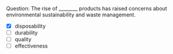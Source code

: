 Question: The rise of ________ products has raised concerns about environmental sustainability and waste management.  
- [x] disposability  
- [ ] durability  
- [ ] quality  
- [ ] effectiveness  